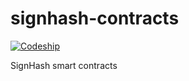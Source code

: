 # signhash-contracts

[![Codeship](https://img.shields.io/codeship/b2775490-8e71-0135-ad13-029922ea22f6.svg)](https://app.codeship.com/projects/249795)

SignHash smart contracts

